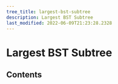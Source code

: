 ```yaml
---
tree_title: largest-bst-subtree
description: Largest BST Subtree
last_modified: 2022-06-09T21:23:28.2328
---
```


# Largest BST Subtree

## Contents
